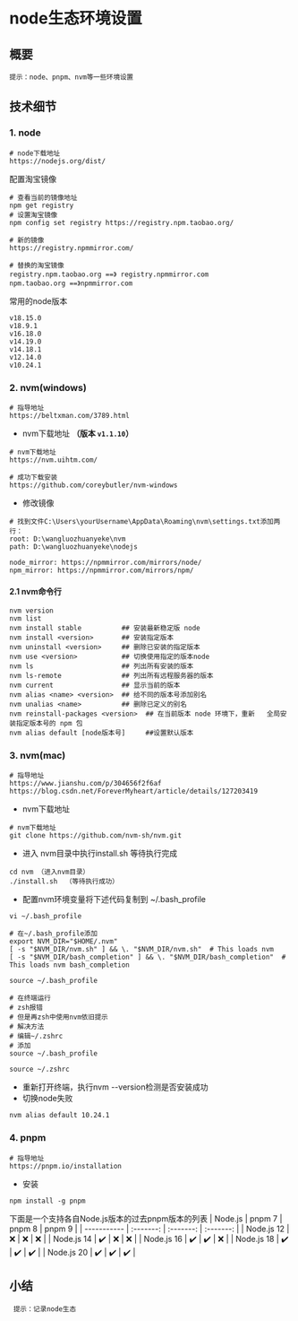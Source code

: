 # node生态环境设置

## 概要

`提示：node、pnpm、nvm等一些环境设置`

## 技术细节

### 1. node

```shell
# node下载地址
https://nodejs.org/dist/
```

配置淘宝镜像

```shell
# 查看当前的镜像地址
npm get registry
# 设置淘宝镜像
npm config set registry https://registry.npm.taobao.org/

# 新的镜像
https://registry.npmmirror.com/

# 替换的淘宝镜像
registry.npm.taobao.org ==》 registry.npmmirror.com
npm.taobao.org ==》npmmirror.com
```

常用的node版本

```shell
v18.15.0
v18.9.1
v16.18.0
v14.19.0
v14.18.1
v12.14.0
v10.24.1
```

### 2. nvm(windows)

```shell
# 指导地址
https://beltxman.com/3789.html
```

- nvm下载地址 **（版本 `v1.1.10`）**

```shell
# nvm下载地址
https://nvm.uihtm.com/

# 成功下载安装
https://github.com/coreybutler/nvm-windows
```

- 修改镜像

```shell
# 找到文件C:\Users\yourUsername\AppData\Roaming\nvm\settings.txt添加两行：
root: D:\wangluozhuanyeke\nvm
path: D:\wangluozhuanyeke\nodejs

node_mirror: https://npmmirror.com/mirrors/node/
npm_mirror: https://npmmirror.com/mirrors/npm/
```

#### 2.1 nvm命令行

```shell
nvm version
nvm list
nvm install stable          ## 安装最新稳定版 node
nvm install <version>       ## 安装指定版本
nvm uninstall <version>     ## 删除已安装的指定版本
nvm use <version>           ## 切换使用指定的版本node
nvm ls                      ## 列出所有安装的版本
nvm ls-remote               ## 列出所有远程服务器的版本
nvm current                 ## 显示当前的版本
nvm alias <name> <version>  ## 给不同的版本号添加别名
nvm unalias <name>          ## 删除已定义的别名
nvm reinstall-packages <version>  ## 在当前版本 node 环境下，重新   全局安装指定版本号的 npm 包
nvm alias default [node版本号]     ##设置默认版本
```

### 3. nvm(mac)

```shell
# 指导地址
https://www.jianshu.com/p/304656f2f6af
https://blog.csdn.net/ForeverMyheart/article/details/127203419
```

- nvm下载地址

```shell
# nvm下载地址
git clone https://github.com/nvm-sh/nvm.git
```

- 进入 nvm目录中执行install.sh 等待执行完成

```shell
cd nvm （进入nvm目录）
./install.sh  （等待执行成功）
```

- 配置nvm环境变量将下述代码复制到 ~/.bash_profile

```shell
vi ~/.bash_profile

# 在~/.bash_profile添加
export NVM_DIR="$HOME/.nvm"
[ -s "$NVM_DIR/nvm.sh" ] && \. "$NVM_DIR/nvm.sh"  # This loads nvm
[ -s "$NVM_DIR/bash_completion" ] && \. "$NVM_DIR/bash_completion"  # This loads nvm bash_completion
```

```shell
source ~/.bash_profile

# 在终端运行
# zsh报错
# 但是再zsh中使用nvm依旧提示
# 解决方法
# 编辑~/.zshrc
# 添加
source ~/.bash_profile

source ~/.zshrc
```

- 重新打开终端，执行nvm --version检测是否安装成功
- 切换node失败

```shell
nvm alias default 10.24.1
```

### 4. pnpm

```shell
# 指导地址
https://pnpm.io/installation
```

- 安装

```shell
npm install -g pnpm
```

下面是一个支持各自Node.js版本的过去pnpm版本的列表
| Node.js | pnpm 7 | pnpm 8 | pnpm 9 |
| ----------- | :-------: | :-------: | :-------: |
| Node.js 12 | ❌ | ❌ | ❌ |
| Node.js 14 | ✔️ | ❌ | ❌ |
| Node.js 16 | ✔️ | ✔️ | ❌ |
| Node.js 18 | ✔️ | ✔️ | ✔️ |
| Node.js 20 | ✔️ | ✔️ | ✔️ |

## 小结

` 提示：记录node生态`
